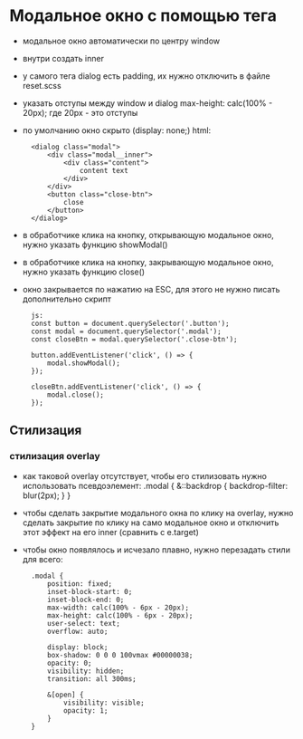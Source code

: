 # Модальное окно с помощью тега <dialog>#

* модальное окно автоматически по центру window
* внутри создать inner 
* у самого тега dialog есть padding, их нужно отключить в файле reset.scss
* указать отступы между window и dialog
		max-height: calc(100% - 20px);
 где 20px - это отступы
* по умолчанию окно скрыто (display: none;)
html:

		<dialog class="modal">
			<div class="modal__inner">
				<div class="content">
					content text
				</div>
			</div>
			<button class="close-btn">
				close
			</button>
		</dialog>

* в обработчике клика на кнопку, открывающую модальное окно, нужно указать функцию showModal()
* в обработчике клика на кнопку, закрывающую модальное окно, нужно указать функцию close()
* окно закрывается по нажатию на ESC, для этого не нужно писать дополнительно скрипт

		js:
		const button = document.querySelector('.button');
		const modal = document.querySelector('.modal');
		const closeBtn = modal.querySelector('.close-btn');

		button.addEventListener('click', () => {
			modal.showModal();
		});

		closeBtn.addEventListener('click', () => {
			modal.close();
		});
		
## Стилизация ##

### стилизация overlay ###
* как таковой overlay отсутствует, чтобы его стилизовать нужно использовать псевдоэлемент:
		.modal {
			&::backdrop {
				backdrop-filter: blur(2px);
			}
		}

* чтобы сделать закрытие модального окна по клику на overlay, нужно сделать закрытие по клику на само модальное окно и отключить этот эффект на его inner (сравнить с e.target)

* чтобы окно появлялось и исчезало плавно, нужно перезадать стили для всего:
		
		.modal {
			position: fixed;
			inset-block-start: 0;
			inset-block-end: 0;
			max-width: calc(100% - 6px - 20px);
			max-height: calc(100% - 6px - 20px);
			user-select: text;
			overflow: auto;

			display: block;
			box-shadow: 0 0 0 100vmax #00000038;
			opacity: 0;
			visibility: hidden;
			transition: all 300ms;
			
			&[open] {
				visibility: visible;
				opacity: 1;
			}
		}

